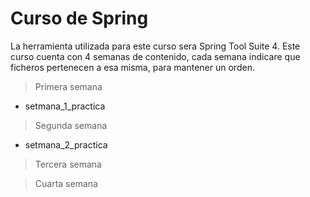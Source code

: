# Curso de Spring

La herramienta utilizada para este curso sera Spring Tool Suite 4.
Este curso cuenta con 4 semanas de contenido, cada semana indicare que ficheros pertenecen a esa misma, para mantener un orden.

> Primera semana
- setmana_1_practica

> Segunda semana
- setmana_2_practica

> Tercera semana

> Cuarta semana

